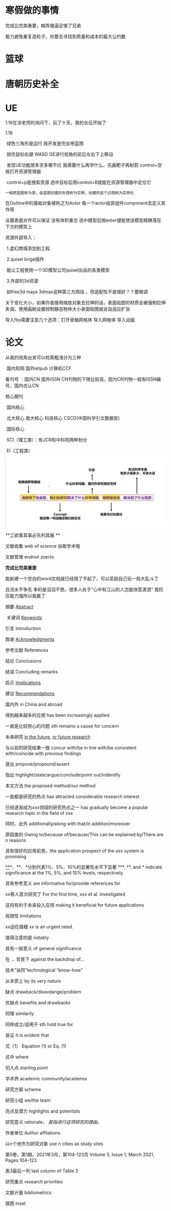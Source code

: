 
# 寒假做的事情

完成比完美重要，糊弄傻逼足够了兄弟

极力避免重复造轮子，你要去寻找到质量和成本的最大公约数

# 篮球

# 唐朝历史补全

# UE

1.16在涂老师的询问下，玩了十天，我的长征开始了

1.18 

​	绿色三角形是运行 我开发是完全用蓝图

​	按住鼠标右键 	WASD QE进行视角的前后左右下上移动

​	发现UE功能居多贪多嚼不烂 我需要什么再学什么，先画靶子再射箭  control+空格打开资源管理器

​    control+p是搜索资源 选中目标后用control+B就能在资源管理器中定位它

 	一般把蓝图称为类，由蓝图创建的东西称为实例，创建的这个过程称为实例化

在Outline中的基础对象被称之为Actor 每一个actor由其组件component去定义其作用

设置表面对齐可以保证 没有体积重合  选中模型后按enter键能使该模型精确落在下方的模型上

资源外部导入：

​	1.虚幻商城添加到工程

​	2.quixel brige插件 

​			能让工程使用一个3D模型公司quixel出品的各类模型

​	3.外部的3d资源 

​			如free3d maya 3dmax这种第三方网站 ，但适配性不是很好？？要微调

关于变化大小，如果你直接用缩放对象去拉伸的话，表面贴图的材质会被强制拉伸失调，使用画刷设置控制静态物体大小表面贴图就会自适应扩张

导入fbx需要注意几个选项：打开骨骼网格体 导入网格体 导入动画

# 论文

从我的视角出发可以检索粗浅分为三种

​	国内知网  国外letpub 计算机CCF

看刊号 ：国内CN 国外ISSN  CN刊物的下限比较高，因为CN刊物一般有ISSN编号，国内也认CN

核心期刊 

​	国内核心

​		北大核心 南大核心 科技核心 CSCD(中国科学引文数据库)

​	国际核心

​		SCI（理工类）：有JCR和中科院两种划分

​		EI（工程类）

 ![write.png](write.png)

**工欲善其事必先利其器 **

文献收集 web of science 谷歌学术哦

文献管理 endnot zoerto

**完成比完美重要**

能新建一个空白的word文档就已经很了不起了，可以奖励自己玩一局大乱斗了

且流水不争先 争的是滔滔不绝，很多人处于“心中有江山的人岂能快意潇洒"   我抗压能力强所以我赢了



摘要 [Abstract](https://zhida.zhihu.com/search?content_id=219298252&content_type=Article&match_order=1&q=Abstract&zhida_source=entity)

​	关键词 [Keywords](https://zhida.zhihu.com/search?content_id=219298252&content_type=Article&match_order=1&q=Keywords&zhida_source=entity)

引言 Introduction

致谢 [Acknowledgments](https://zhida.zhihu.com/search?content_id=219298252&content_type=Article&match_order=1&q=Acknowledgments&zhida_source=entity)

参考文献 References

结论 Conclusions

结语 Concluding remarks

启示 [Implications](https://zhida.zhihu.com/search?content_id=219298252&content_type=Article&match_order=1&q=Implications&zhida_source=entity)

建议 [Recommendations](https://zhida.zhihu.com/search?content_id=219298252&content_type=Article&match_order=1&q=Recommendations&zhida_source=entity)

国内外 in China and abroad

得到越来越多的应用 has been increasingly applied

一直是比较担心的问题 sth remains a cause for concern

未来研究 [in the future](https://zhida.zhihu.com/search?content_id=219298252&content_type=Article&match_order=1&q=in+the+future&zhida_source=entity), [or future research](https://zhida.zhihu.com/search?content_id=219298252&content_type=Article&match_order=1&q=or+future+research&zhida_source=entity)

与以前的研究结果一致 concur with/be in line with/be consistent with/coincide with previous findings

提出 propose/propound/assert

指出 highlight/state/argue/conclude/point out/indentify

本文方法 the proposed method/our method

一直都是研究的热点 has attracted considerable research interest

已经逐渐成为xxx领域的研究热点之一 has gradually become a popular research topic in the field of xxx

同时、此外 additionally/along with that/in addition/moreover

原因类的 Owing to/because of/because/This can be explained by/There are *n* reasons

具有很好的应用前景。the application prospect of the xxx system is promising

[**](https://zhida.zhihu.com/search?content_id=219298252&content_type=Article&match_order=1&q=**&zhida_source=entity)*、**、*分别代表1%、5%、10%的显著性水平下显著 ***, **, and * indicate significance at the 1%, 5%, and 10% levels, respectively.

具有参考意义 are informative for/provide references for

xx等人首次研究了 For the first time, xxx et al. investigated

这将有利于未来投入应用 making it beneficial for future applications

局限性 limitations

xx迫在眉睫 xx is an urgent need.

值得注意的是 notably

具有一般意义 of general significance

在 … 背景下 against the backdrop of...

技术“诀窍”technological “know-how”

从本质上 by its very nature

缺点 drawback/disavdange/problem

优缺点 benefits and drawbacks

同理 similarily

同样成立/适用于 sth hold true for

易证 It is evident that

式（1） Equation (1) or Eq. (1)

式中 where

切入点 starting point

学术界 academic community/academia

研究方案 scheme

研究小组 we/the team

亮点及潜力 highlights and potentials

研究意义 rationale， *是指进行这项研究的理由。*

作者单位 Author affliations

以n个地市为研究对象 use *n* cities as study sites

第5卷，第1期，2021年3月，第104-123页 Volume 5, Issue 1, March 2021, Pages 104–123

表3最后一列 last column of Table 3

研究重点 research priorities

文献计量 bibliometrics

插图 inset
